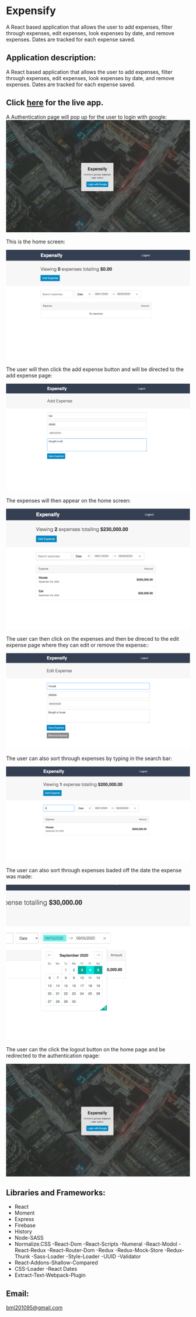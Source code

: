 # Expensify

A React based application that allows the user to add expenses, filter through expenses,  edit expenses, look expenses by date, and remove expenses. Dates are tracked for each expense saved. 

## Application description:

 A React based application that allows the user to add expenses, filter through expenses,  edit expenses, look expenses by date, and remove expenses. Dates are tracked for each expense saved. 
 

 ## Click [here](https://expensifyyyyyy.herokuapp.com/) for the live app. 
 
 A Authentication page will pop up  for the user to login with google:
 ![Login Screenshot](public/images/auth.png)
 
 This is the home screen:
 
 ![Home Screenshot](public/images/home.png)
 
 The user will then click the add expense button and will be directed to the add expense page:
 
![Events Screenshot](public/images/add.png)

The expenses will then appear on the home screen:

![Events Screenshot](public/images/expenses.png) 
  
 The user can then click on the expenses and then be direced to the edit expense page where they can edit or remove the expense::
 
![Events Screenshot](public/images/edit.png)

The user can also sort through expenses by typing in the search bar:  

  ![Events Screenshot](public/images/sort.png)   
  
  The user can also sort through expenses baded off the date the expense was made:
  
  
  ![Events Screenshot](public/images/lookup.png)  
  
  The user can the click the logout button on the home page and be redirected to the authentication npage:
  
 ![Logout Screenshot](public/images/auth.png) 
 
 
## Libraries and Frameworks:

- React
- Moment
- Express
- Firebase
- History
 - Node-SASS
 - Normalize.CSS
 -React-Dom
 -React-Scripts
 -Numeral
 -React-Modol
 -React-Redux
 -React-Router-Dom
 -Redux
 -Redux-Mock-Store
 -Redux-Thunk
 -Sass-Loader
 -Style-Loader
 -UUID
 -Validator
 - React-Addons-Shallow-Compared
 - CSS-Loader 
 -React Dates
 - Extract-Text-Webpack-Plugin

## Email:

bml201095@gmail.com
